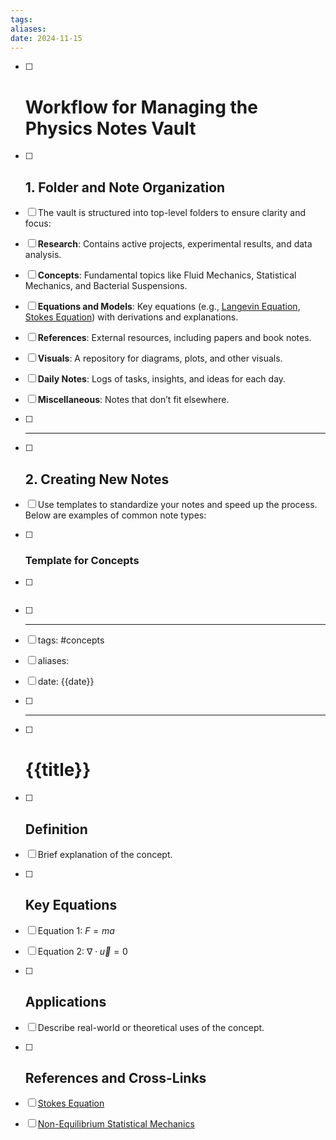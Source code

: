 ```yaml
---
tags: 
aliases: 
date: 2024-11-15
---
```

- [ ] # Workflow for Managing the Physics Notes Vault

- [ ] ## **1. Folder and Note Organization**
- [ ] The vault is structured into top-level folders to ensure clarity and focus:
- [ ] **Research**: Contains active projects, experimental results, and data analysis.
- [ ] **Concepts**: Fundamental topics like Fluid Mechanics, Statistical Mechanics, and Bacterial Suspensions.
- [ ] **Equations and Models**: Key equations (e.g., [Langevin Equation](Langevin%20Equation.md), [Stokes Equation](./Stokes%20Equation.md)) with derivations and explanations.
- [ ] **References**: External resources, including papers and book notes.
- [ ] **Visuals**: A repository for diagrams, plots, and other visuals.
- [ ] **Daily Notes**: Logs of tasks, insights, and ideas for each day.
- [ ] **Miscellaneous**: Notes that don’t fit elsewhere.

- [ ] ---

- [ ] ## **2. Creating New Notes**
- [ ] Use templates to standardize your notes and speed up the process. Below are examples of common note types:

- [ ] ### **Template for Concepts**
- [ ] ```markdown
- [ ] ---
- [ ] tags: #concepts
- [ ] aliases: 
- [ ] date: {{date}}
- [ ] ---
- [ ] # {{title}}

- [ ] ## **Definition**
- [ ] Brief explanation of the concept.

- [ ] ## **Key Equations**
- [ ] Equation 1: $F = ma$
- [ ] Equation 2: $\nabla \cdot \vec{u} = 0$

- [ ] ## **Applications**
- [ ] Describe real-world or theoretical uses of the concept.

- [ ] ## **References and Cross-Links**
- [ ] [Stokes Equation](./Stokes%20Equation.md)
- [ ] [Non-Equilibrium Statistical Mechanics](./Non-Equilibrium%20Statistical%20Mechanics.md)
